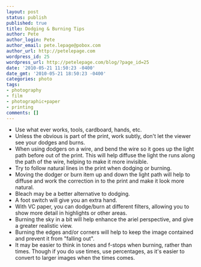 ```yaml
---
layout: post
status: publish
published: true
title: Dodging & Burning Tips
author: Pete
author_login: Pete
author_email: pete.lepage@pobox.com
author_url: http://petelepage.com
wordpress_id: 25
wordpress_url: http://petelepage.com/blog/?page_id=25
date: '2010-05-21 11:50:23 -0400'
date_gmt: '2010-05-21 18:50:23 -0400'
categories: photo
tags:
- photography
- film
- photographic+paper
- printing
comments: []
---
```

<ul>
<li>Use what ever works, tools, cardboard, hands, etc.</li>
<li>Unless the obvious is part of the print, work subtly, don't let the viewer see your dodges and burns.</li>
<li>When using dodgers on a wire, and bend the wire so it goes up the light path before out of the print. This will help diffuse the light the runs along the path of the wire, helping to make it more invisible.</li>
<li>Try to follow natural lines in the print when dodging or burning.</li>
<li>Moving the dodger or burn item up and down the light path will help to diffuse and work the correction in to the print and make it look more natural.</li>
<li>Bleach may be a better alternative to dodging.</li>
<li>A foot switch will give you an extra hand.</li>
<li>With VC paper, you can dodge/burn at different filters, allowing you to show more detail in highlights or other areas.</li>
<li>Burning the sky in a bit will help enhance the ariel perspective, and give a greater realistic view.</li>
<li>Burning the edges and/or corners will help to keep the image contained and prevent it from "falling out".</li>
<li>It may be easier to think in tones and f-stops when burning, rather than times.  Though if you do use times, use percentages, as it's easier to convert to larger images when the times comes.</li>
</ul>
